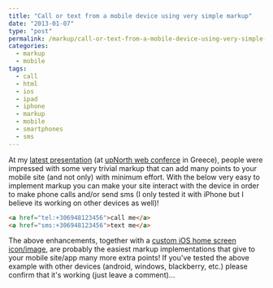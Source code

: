 ```yaml
---
title: "Call or text from a mobile device using very simple markup"
date: "2013-01-07"
type: "post"
permalink: /markup/call-or-text-from-a-mobile-device-using-very-simple-markup/
categories:
  - markup
  - mobile
tags:
  - call
  - html
  - ios
  - ipad
  - iphone
  - markup
  - mobile
  - smartphones
  - sms
---
```


At my [latest presentation](https://speakerdeck.com/tsevdos/pragmatic-responsive-web-design "Pragmatic Responsive Web Design") (at [upNorth web conferce](http://www.upnorthconf.gr "upNorth web Conference") in Greece), people were impressed with some very trivial markup that can add many points to your mobile site (and not only) with minimum effort. With the below very easy to implement markup you can make your site interact with the device in order to make phone calls and/or send sms (I only tested it with iPhone but I believe its working on other devices as well)!

```html
<a href="tel:+306948123456">call me</a>
<a href="sms:+306948123456">text me</a>
```

The above enhancements, together with a [custom iOS home screen icon/image](http://phrappe.com/markup/how-to-attach-a-custom-apple-iphoneipad-icon-to-your-website/ "How to attach a custom apple iPhone/iPad icon to your website"), are probably the easiest markup implementations that give to your mobile site/app&nbsp;many&nbsp;more extra points! If you've tested the above example with other devices (android, windows, blackberry, etc.) please confirm that it's working (just leave a comment)...
